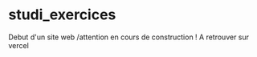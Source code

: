 # studi_exercices

Debut d'un site web /attention en cours de construction !
A retrouver sur vercel
